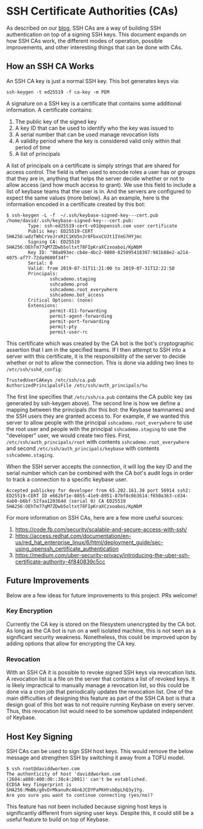 # SSH Certificate Authorities (CAs)

As described on our [blog](https://keybase.io/blog/keybase-ssh-ca), SSH CAs are a way of building SSH authentication on
top of a signing SSH keys. This document expands on how SSH CAs work, the different modes of operation, possible 
improvements, and other interesting things that can be done with CAs. 

## How an SSH CA Works

An SSH CA key is just a normal SSH key. This bot generates keys via:

```
ssh-keygen -t ed25519 -f ca-key -m PEM
```

A signature on a SSH key is a certificate that contains some additional information. A certificate contains:

1. The public key of the signed key
2. A key ID that can be used to identify who the key was issued to
3. A serial number that can be used manage revocation lists
4. A validity period where the key is considered valid only within that period of time
5. A list of principals

A list of principals on a certificate is simply strings that are shared for access control. The field is often used 
to encode roles a user has or groups that they are in, anything that helps the server decide whether or not to 
allow access (and how much access to grant). We use this field to include a list of keybase teams that the user 
is in. And the servers are configured to expect the same values (more below). As an example, here is the information 
encoded in a certificate created by this bot:


```
$ ssh-keygen -L -f  ~/.ssh/keybase-signed-key---cert.pub 
/home/david/.ssh/keybase-signed-key---cert.pub:
        Type: ssh-ed25519-cert-v01@openssh.com user certificate
        Public key: ED25519-CERT SHA256:wdzTWhCrVeJrxRIC1KU5nJr8FbxxCUJt1IVeG7HYjmc
        Signing CA: ED25519 SHA256:OEhTm77qM7ZDwb5oltxt78FIpKraXCzxoaboi/KpNbM
        Key ID: "08a093ec-cb4e-4bc2-9800-825095418397:981b88e2-a214-4075-af77-72da9600f34f"
        Serial: 0
        Valid: from 2019-07-31T11:21:00 to 2019-07-31T12:22:50
        Principals: 
                sshcademo.staging
                sshcademo.prod
                sshcademo.root_everywhere
                sshcademo.bot_access
        Critical Options: (none)
        Extensions: 
                permit-X11-forwarding
                permit-agent-forwarding
                permit-port-forwarding
                permit-pty
                permit-user-rc
```

This certificate which was created by the CA bot is the bot's cryptographic assertion that I am in the specified teams.
If I then attempt to SSH into a server with this certificate, it is the responsibility of the server to decide whether 
or not to allow the connection. This is done via adding two lines to `/etc/ssh/sshd_config`:

``` 
TrustedUserCAKeys /etc/ssh/ca.pub
AuthorizedPrincipalsFile /etc/ssh/auth_principals/%u
```

The first line specifies that `/etc/ssh/ca.pub` contains the CA public key (as generated by ssh-keygen above). The 
second line is how we define a mapping between the principals (for this bot: the Keybase teamnames) and the SSH users 
they are granted access to. For example, if we wanted this server to allow people with the principal `sshcademo.root_everywhere`
to use the root user and people with the principal `sshcademo.staging` to use the "developer" user, we would create two files.
First, `/etc/ssh/auth_principals/root` with contents `sshcademo.root_everywhere` and second `/etc/ssh/auth_principals/keybase`
with contents `sshcademo.staging`. 

When the SSH server accepts the connection, it will log the key ID and the serial number which can be combined with 
the CA bot's audit logs in order to track a connection to a specific keybase user. 

```
Accepted publickey for developer from 65.202.161.38 port 56914 ssh2: ED25519-CERT ID e662bf1e-0855-41e9-8951-87bf8c0b3614:f650a363-cd34-4ab0-b6bf-52faa120364d (serial 0) CA ED25519 SHA256:OEhTm77qM7ZDwb5oltxt78FIpKraXCzxoaboi/KpNbM
```

For more information on SSH CAs, here are a few more useful sources:

1. https://code.fb.com/security/scalable-and-secure-access-with-ssh/
2. https://access.redhat.com/documentation/en-us/red_hat_enterprise_linux/6/html/deployment_guide/sec-using_openssh_certificate_authentication
3. https://medium.com/uber-security-privacy/introducing-the-uber-ssh-certificate-authority-4f840839c5cc

## Future Improvements

Below are a few ideas for future improvements to this project. PRs welcome!

### Key Encryption

Currently the CA key is stored on the filesystem unencrypted by the CA bot. As long as the CA bot is run on a well
isolated machine, this is not seen as a significant security weakness. Nonetheless, this could be improved upon by adding
options that allow for encrypting the CA key. 

### Revocation

With an SSH CA it is possible to revoke signed SSH keys via revocation lists. A revocation list is a file on the server 
that contains a list of revoked keys. It is likely impractical to manually manage a revocation list, so this could be 
done via a cron job that periodically updates the revocation list. One of the main difficulties of designing this feature
as part of the SSH CA bot is that a design goal of this bot was to not require running Keybase on every server. Thus,
this revocation list would need to be somehow updated independent of Keybase. 

## Host Key Signing

SSH CAs can be used to sign SSH host keys. This would remove the below message and strengthen SSH by switching it away 
from a TOFU model. 

```
$ ssh root@daviddworken.com
The authenticity of host 'daviddworken.com (2604:a880:400:d0::38c4:2001)' can't be established.
ECDSA key fingerprint is SHA256:MmB6/g0vDrMkanuRc46n6JCDYPaPKHYsbDpLhQ3y1Yg.
Are you sure you want to continue connecting (yes/no)? 
```

This feature has not been included because signing host keys is significantly different 
from signing user keys. Despite this, it could still be a useful feature to build on top of Keybase. 
